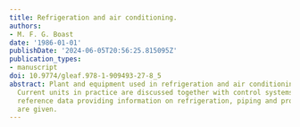 ```yaml
---
title: Refrigeration and air conditioning.
authors:
- M. F. G. Boast
date: '1986-01-01'
publishDate: '2024-06-05T20:56:25.815095Z'
publication_types:
- manuscript
doi: 10.9774/gleaf.978-1-909493-27-8_5
abstract: Plant and equipment used in refrigeration and air conditioning are reviewed.
  Current units in practice are discussed together with control systems. Tables of
  reference data providing information on refrigeration, piping and product storage
  are given.
---
```

